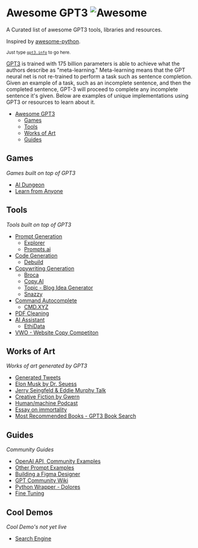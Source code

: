 # Awesome GPT3 	![Awesome](https://cdn.rawgit.com/sindresorhus/awesome/d7305f38d29fed78fa85652e3a63e154dd8e8829/media/badge.svg)

A Curated list of awesome GPT3 tools, libraries and resources.

Inspired by [awesome-python](https://github.com/vinta/awesome-python).

<sub>Just type <a href="http://gpt3.info"><code>gpt3.info</code></a> to go here.

<a href="https://github.com/openai/gpt-3">GPT3</a> is trained with 175 billion parameters is able to achieve what the authors describe as "meta-learning." Meta-learning means that the GPT neural net is not re-trained to perform a task such as sentence completion. Given an example of a task, such as an incomplete sentence, and then the completed sentence, GPT-3 will proceed to complete any incomplete sentence it's given.  Below are examples of unique implementations using GPT3 or resources to learn about it.

- [Awesome GPT3](#awesome-gpt3)
    - [Games](#Games)
    - [Tools](#Tools)
    - [Works of Art](#Works-of-Art)
    - [Guides](#guides)


## Games
*Games built on top of GPT3*
- [AI Dungeon](https://play.aidungeon.io/)
- [Learn from Anyone](https://learnfromanyone.com/)


## Tools
*Tools built on top of GPT3*
- [Prompt Generation](#prompt-generation)
	- [Explorer](https://github.com/belay-labs/gpt-explorer)
	- [Prompts.ai](https://prompts.ai/)
- [Code Generation](#code-generation)
	- [Debuild](https://debuild.co/)
- [Copywriting Generation](#copywriting-generation)
	- [Broca](http://www.usebroca.com/)
	- [Copy.AI](https://www.copy.ai/)
	- [Topic - Blog Idea Generator](https://www.usetopic.com/blog-idea-generator)
	- [Snazzy](http://www.snazzy.ai/)
- [Command Autocomplete](#cmd.xyz)
	- [CMD.XYZ](https://cmd.xyz/)
- [PDF Cleaning](https://www.gwern.net/GPT-3#pdf-cleaning)
- [AI Assistant](#ai-assistant)
	- [EthiData](https://www.ethi.me/)
- [VWO - Website Copy Competiton](https://vwo.com/ab-testing-openai-gpt-3/)


## Works of Art
*Works of art generated by GPT3*
- [Generated Tweets](https://thoughts.sushant-kumar.com/GPT-3)
- [Elon Musk by Dr. Seuess](https://arr.am/2020/07/14/elon-musk-by-dr-seuss-gpt-3/) 
- [Jerry Seingfeld & Eddie Murphy Talk](https://arr.am/2020/07/17/jerry-seinfeld-and-eddie-murphy-talk-shit-about-san-francisco-by-gpt-3/)
- [Creative Fiction by Gwern](https://www.gwern.net/GPT-3)
- [Human/machine Podcast](https://www.tinkeredthinking.com/index.php?id=836)
- [Essay on immortality](https://perceptions.substack.com/p/immortality-and-its-consequences?utm_campaign=post&utm_medium=web&utm_source=copy)
- [Most Recommended Books - GPT3 Book Search](http://mostrecommendedbooks.com/gpt3)
## Guides
*Community Guides*
- [OpenAI API, Community Examples](https://www.notion.so/OpenAI-API-Community-Examples-ce088785e541498698c1895798e67664)
- [Other Prompt Examples](https://github.com/maraoz/gpt-scrolls)
- [Building a Figma Designer](https://ibuildmyideas.substack.com/p/i-build-my-ideas-8-071920)
- [GPT Community Wiki](http://gptprompts.wikidot.com/)
- [Python Wrapper - Dolores](https://github.com/DNE-Digital/dolores)
- [Fine Tuning](https://github.com/cabhijith/GPT-3_Docs/blob/master/Fine-Tune.md)

## Cool Demos
*Cool Demo's not yet live*

- [Search Engine](https://twitter.com/paraschopra/status/1284801028676653060)
